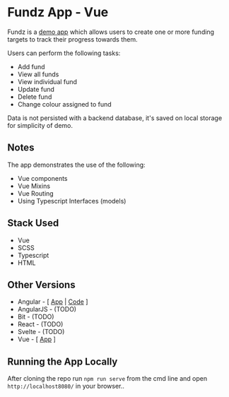 # Fundz App - Vue

Fundz is a [demo app](http://www.scottturner.co.uk/examples/fundz/fundz-vue) which allows users to create one or more
funding targets to track their progress towards them.

Users can perform the following tasks:

- Add fund
- View all funds
- View individual fund
- Update fund
- Delete fund
- Change colour assigned to fund

Data is not persisted with a backend database, it's saved on local storage for simplicity of demo.

## Notes

The app demonstrates the use of the following:

- Vue components
- Vue Mixins
- Vue Routing
- Using Typescript Interfaces (models)

## Stack Used

- Vue
- SCSS
- Typescript
- HTML

## Other Versions

- Angular - [ [App](http://www.scottturner.co.uk/examples/fundz/fundz-angular) | [Code](https://github.com/turner1979/fundz-angular) ]
- AngularJS - (TODO)
- Bit - (TODO)
- React - (TODO)
- Svelte - (TODO)
- Vue - [ [App](http://www.scottturner.co.uk/examples/fundz/fundz-vue) ]

## Running the App Locally

After cloning the repo run `npm run serve` from the cmd line and open `http://localhost8080/` in your browser..

